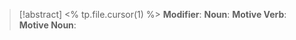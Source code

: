 > [!abstract] <% tp.file.cursor(1) %>
> **Modifier**:
> **Noun**:
> **Motive Verb**:
> **Motive Noun**: